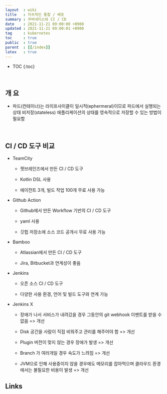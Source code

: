 ```yaml
---
layout  : wiki
title   : 지속적인 통합 / 배포 
summary : 쿠버네티스와 CI / CD
date    : 2021-11-21 09:00:00 +0900
updated : 2021-11-21 09:00:01 +0900
tag     : kubernetes
toc     : true
public  : true
parent  : [[/index]]
latex   : true
---
```

* TOC
{:toc}

<br/>

## 개 요

* 파드(컨테이너)는 라이프사이클이 일시적(ephermeral)이므로 파드에서 실행되는 상태 비저장(stateless) 애플리케이션의 상태를 영속적으로 저장할 수 있는 방법이 필요함

<br/>

## CI / CD 도구 비교

* TeamCity

    * 젯브레인즈에서 만든 CI / CD 도구
        
    * Kotlin DSL 사용

    * 에이전트 3개, 빌드 작업 100개 무료 사용 가능

* Github Action 

    * Github에서 만든 Workflow 기반의 CI / CD 도구

    * yaml 사용

    * 깃헙 저장소에 소스 코드 공개시 무료 사용 가능

* Bamboo 
    
    * Atlassian에서 만든 CI / CD 도구

    * Jira, Bitbucket과 연계성이 좋음

* Jenkins

    * 오픈 소스 CI / CD 도구

    * 다양한 사용 환경, 언어 및 빌드 도구와 연계 가능

* Jenkins X

    * 장애가 나서 서비스가 내려갔을 경우 그동안의 git webhook 이벤트를 받을 수 없음 => 개선

    * Disk 공간을 사람이 직접 비워주고 관리를 해주어야 함 => 개선

    * Plugin 버전이 맞지 않는 경우 장애가 발생 => 개선

    * Branch 가 여러개일 경우 속도가 느려짐 => 개선

    * JVM으로 인해 사용중이지 않을 경우에도 메모리를 잡아먹으며 클라우드 환경에서는 불필요한 비용이 발생 => 개선


## Links

